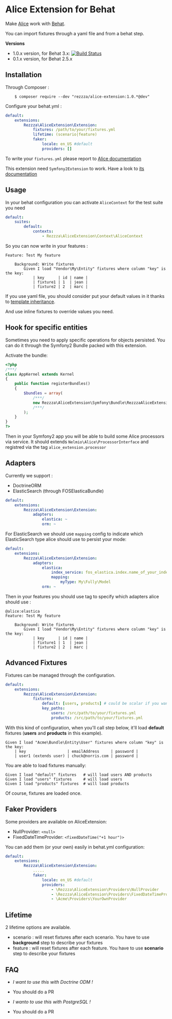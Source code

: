 Alice Extension for Behat
=========================

Make [Alice](https://github.com/nelmio/alice) work with [Behat](https://github.com/behat/behat).

You can import fixtures through a yaml file and from a behat step.

**Versions**  
* 1.0.x version, for Behat 3.x: [![Build Status](https://travis-ci.org/rezzza/alice-extension.svg?branch=master)](https://travis-ci.org/rezzza/alice-extension)
* 0.1.x version, for Behat 2.5.x


Installation
------------

Through Composer :

        $ composer require --dev "rezzza/alice-extension:1.0.*@dev"

Configure your behat.yml :
```yml
default:
    extensions:
        Rezzza\AliceExtension\Extension:
            fixtures: /path/to/your/fixtures.yml
            lifetime: (scenario|feature)
            faker:
                locale: en_US #default
                providers: []
```

To write your `fixtures.yml` please report to [Alice documentation](https://github.com/nelmio/alice#creating-fixtures)

This extension need `Symfony2Extension` to work. Have a look to [its documentation](http://extensions.behat.org/symfony2/index.html)

Usage
-----

In your behat configuration you can activate `AliceContext` for the test suite you need

```yml
default:
    suites:
        default:
            contexts:
                - Rezzza\AliceExtension\Context\AliceContext
```

So you can now write in your features :
```feature
Feature: Test My feature

    Background: Write fixtures
        Given I load "Vendor\My\Entity" fixtures where column "key" is the key:
            | key      | id | name |
            | fixture1 | 1  | jean |
            | fixture2 | 2  | marc |
```

If you use yaml file, you should consider put your default values in it thanks to [template inheritance](https://github.com/nelmio/alice#fixture-inheritance).

And use inline fixtures to override values you need.

Hook for specific entities
--------------------------

Sometimes you need to apply specific operations for objects persisted. You can do it through the Symfony2 Bundle packed with this extension.

Activate the bundle:
```php
<?php
/***/
class AppKernel extends Kernel
{
    public function registerBundles()
    {
        $bundles = array(
            /***/
            new Rezzza\AliceExtension\Symfony\Bundle\RezzzaAliceExtensionBundle()
            /***/
        );
    }
}
?>
```

Then in your Symfony2 app you will be able to build some Alice processors via service. It should extends `Nelmio\Alice\ProcessorInterface` and registred via the tag `alice_extension.processor`

Adapters
--------

Currently we support :

* DoctrineORM
* ElasticSearch (through FOSElasticaBundle)

```yml
default:
    extensions:
        Rezzza\AliceExtension\Extension:
            adapters:
                elastica: ~
                orm: ~

```

For ElasticSearch we should use `mapping` config to indicate which ElasticSearch type alice should use to persist your mode:

```yml
default:
    extensions:
        Rezzza\AliceExtension\Extension:
            adapters:
                elastica:
                    index_service: fos_elastica.index.name_of_your_index
                    mapping:
                        myType: My\Fully\Model
                orm: ~

```

Then in your features you should use tag to specify which adapters alice should use :

```feature
@alice:elastica
Feature: Test My feature

    Background: Write fixtures
        Given I load "Vendor\My\Entity" fixtures where column "key" is the key:
            | key      | id | name |
            | fixture1 | 1  | jean |
            | fixture2 | 2  | marc |
```

Advanced Fixtures
-----------------

Fixtures can be managed through the configuration.

```yml
default:
    extensions:
        Rezzza\AliceExtension\Extension:
            fixtures:
                default: [users, products] # could be scalar if you want only one => users
                key_paths:
                    users: /src/path/to/your/fixtures.yml
                    products: /src/path/to/your/fixtures.yml
```

With this kind of configuration, when you'll call step below, it'll load **default** fixtures (**users** and **products** in this example).

```
Given I load "Acme\Bundle\Entity\User" fixtures where column "key" is the key:
    | key                  | emailAddress     | password |
    | user1 (extends user) | chuck@norris.com | password |
```

You are able to load fixtures manually:

```
Given I load "default" fixtures   # will load users AND products
Given I load "users" fixtures     # will load users
Given I load "products" fixtures  # will load products
```

Of course, fixtures are loaded once.


Faker Providers
---------------

Some providers are available on AliceExtension:

- NullProvider: `<null>`
- FixedDateTimeProvider: `<fixedDateTime("+1 hour")>`

You can add them (or your own) easily in behat.yml configuration:

```yml
default:
    extensions:
        Rezzza\AliceExtension\Extension:
            .....
            faker:
                locale: en_US #default
                providers:
                    - \Rezzza\AliceExtension\Providers\NullProvider
                    - \Rezzza\AliceExtension\Providers\FixedDateTimeProvider
                    - \Acme\Providers\YourOwnProvider
```


Lifetime
--------
2 lifetime options are available.

* scenario : will reset fixtures after each scenario. You have to use **background** step to describe your fixtures
* feature : will reset fixtures after each feature. You have to use **scenario** step to describe your fixtures

FAQ
---
* *I want to use this with Doctrine ODM !*
* You should do a PR

* *I wanto to use this with PostgreSQL !*
* You should do a PR
